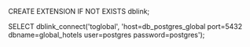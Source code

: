 CREATE EXTENSION IF NOT EXISTS dblink;

SELECT dblink_connect('toglobal', 'host=db_postgres_global port=5432 dbname=global_hotels user=postgres password=postgres');